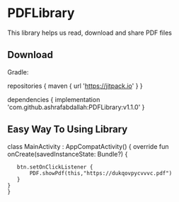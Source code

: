 # PDFLibrary

This library helps us read, download and share PDF files


## Download
Gradle:

repositories {
   maven { url 'https://jitpack.io' }
}



dependencies {
 implementation 'com.github.ashrafabdallah:PDFLibrary:v1.1.0'
	}
## Easy Way To Using Library
class MainActivity : AppCompatActivity() {
    override fun onCreate(savedInstanceState: Bundle?) {
       
      
       btn.setOnClickListener {
           PDF.showPdf(this,"https://dukqovpycvvvc.pdf")
       }
    }
    }
